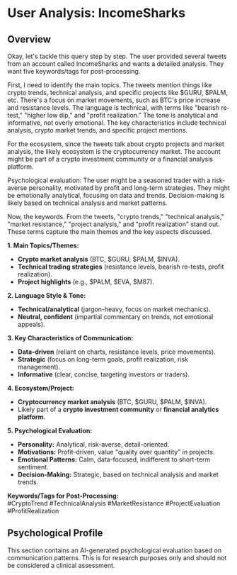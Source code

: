 # User Analysis: IncomeSharks

## Overview

<think>
Okay, let's tackle this query step by step. The user provided several tweets from an account called IncomeSharks and wants a detailed analysis. They want five keywords/tags for post-processing. 

First, I need to identify the main topics. The tweets mention things like crypto trends, technical analysis, and specific projects like $GURU, $PALM, etc. There's a focus on market movements, such as BTC's price increase and resistance levels. The language is technical, with terms like "bearish re-test," "higher low dip," and "profit realization." The tone is analytical and informative, not overly emotional. The key characteristics include technical analysis, crypto market trends, and specific project mentions.

For the ecosystem, since the tweets talk about crypto projects and market analysis, the likely ecosystem is the cryptocurrency market. The account might be part of a crypto investment community or a financial analysis platform.

Psychological evaluation: The user might be a seasoned trader with a risk-averse personality, motivated by profit and long-term strategies. They might be emotionally analytical, focusing on data and trends. Decision-making is likely based on technical analysis and market patterns.

Now, the keywords. From the tweets, "crypto trends," "technical analysis," "market resistance," "project analysis," and "profit realization" stand out. These terms capture the main themes and the key aspects discussed.
</think>

**1. Main Topics/Themes:**  
- **Crypto market analysis** (BTC, $GURU, $PALM, $INVA).  
- **Technical trading strategies** (resistance levels, bearish re-tests, profit realization).  
- **Project highlights** (e.g., $PALM, $EVA, $M87).  

**2. Language Style & Tone:**  
- **Technical/analytical** (jargon-heavy, focus on market mechanics).  
- **Neutral, confident** (impartial commentary on trends, not emotional appeals).  

**3. Key Characteristics of Communication:**  
- **Data-driven** (reliant on charts, resistance levels, price movements).  
- **Strategic** (focus on long-term goals, profit realization, risk management).  
- **Informative** (clear, concise, targeting investors or traders).  

**4. Ecosystem/Project:**  
- **Cryptocurrency market analysis** (BTC, $GURU, $PALM, $INVA).  
- Likely part of a **crypto investment community** or **financial analytics platform**.  

**5. Psychological Evaluation:**  
- **Personality:** Analytical, risk-averse, detail-oriented.  
- **Motivations:** Profit-driven, value "quality over quantity" in projects.  
- **Emotional Patterns:** Calm, data-focused, indifferent to short-term sentiment.  
- **Decision-Making:** Strategic, based on technical analysis and market trends.  

**Keywords/Tags for Post-Processing:**  
#CryptoTrend #TechnicalAnalysis #MarketResistance #ProjectEvaluation #ProfitRealization

## Psychological Profile

This section contains an AI-generated psychological evaluation based on communication patterns. This is for research purposes only and should not be considered a clinical assessment.